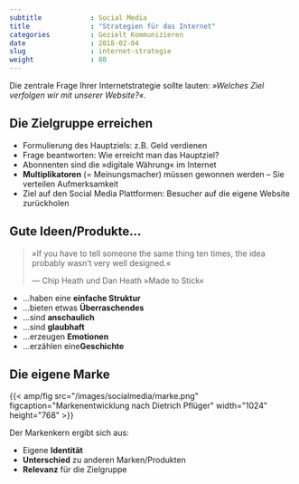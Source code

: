 ```yaml
---
subtitle            : Social Media
title               : "Strategien für das Internet"
categories          : Gezielt Kommunizieren
date                : 2018-02-04
slug                : internet-strategie
weight              : 80
---
```

Die zentrale Frage Ihrer Internetstrategie sollte lauten: _»Welches Ziel verfolgen wir mit unserer Website?«_.
<!-- readmore -->

## Die Zielgruppe erreichen

* Formulierung des Hauptziels: z.B. Geld verdienen
* Frage beantworten: Wie erreicht man das Hauptziel?
* Abonnenten sind die »digitale Währung« im Internet
* **Multiplikatoren** (= Meinungsmacher) müssen gewonnen werden – Sie
    verteilen Aufmerksamkeit
* Ziel auf den Social Media Plattformen: Besucher auf die eigene
    Website zurückholen

## Gute Ideen/Produkte…​

> »If you have to tell someone the same thing ten times, the idea
> probably wasn’t very well designed.«
> 
> —  Chip Heath und Dan Heath »Made to Stick« 

* …haben eine **einfache Struktur**
* …bieten etwas **Überraschendes**
* …sind **anschaulich**
* …sind **glaubhaft**
* …erzeugen **Emotionen**
* …erzählen eine**Geschichte**

## Die eigene Marke

{{< amp/fig src="/images/socialmedia/marke.png" figcaption="Markenentwicklung nach Dietrich Pflüger" width="1024" height="768" >}}

Der Markenkern ergibt sich aus:

* Eigene **Identität**
* **Unterschied** zu anderen Marken/Produkten
* **Relevanz** für die Zielgruppe

